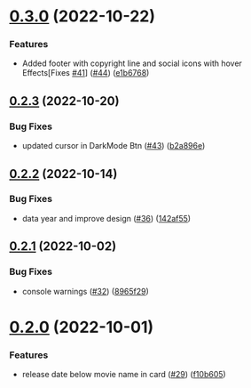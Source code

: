# [0.3.0](https://github.com/kabir0x23/MovieLand/compare/v0.2.3...v0.3.0) (2022-10-22)


### Features

* Added footer with copyright line and social icons with hover Effects[Fixes [#41](https://github.com/kabir0x23/MovieLand/issues/41)] ([#44](https://github.com/kabir0x23/MovieLand/issues/44)) ([e1b6768](https://github.com/kabir0x23/MovieLand/commit/e1b6768ea4611aa3019ac68a19d1757d6e068048))



## [0.2.3](https://github.com/kabir0x23/MovieLand/compare/v0.2.2...v0.2.3) (2022-10-20)


### Bug Fixes

* updated cursor in DarkMode Btn ([#43](https://github.com/kabir0x23/MovieLand/issues/43)) ([b2a896e](https://github.com/kabir0x23/MovieLand/commit/b2a896e4b8268415123eb072a0c8c4856c88128e))



## [0.2.2](https://github.com/kabir0x23/MovieLand/compare/v0.2.1...v0.2.2) (2022-10-14)


### Bug Fixes

* data year and improve design ([#36](https://github.com/kabir0x23/MovieLand/issues/36)) ([142af55](https://github.com/kabir0x23/MovieLand/commit/142af55b13463e4bc4738dac6665b2e29b42bc93))



## [0.2.1](https://github.com/kabir0x23/MovieLand/compare/v0.2.0...v0.2.1) (2022-10-02)


### Bug Fixes

* console warnings ([#32](https://github.com/kabir0x23/MovieLand/issues/32)) ([8965f29](https://github.com/kabir0x23/MovieLand/commit/8965f29b9bf446e8e998edfedeb4207ccd673a04))



# [0.2.0](https://github.com/kabir0x23/MovieLand/compare/v0.1.3...v0.2.0) (2022-10-01)


### Features

* release date below movie name in card ([#29](https://github.com/kabir0x23/MovieLand/issues/29)) ([f10b605](https://github.com/kabir0x23/MovieLand/commit/f10b6057880c757ef6e599c79a28b17b97319b4c))



